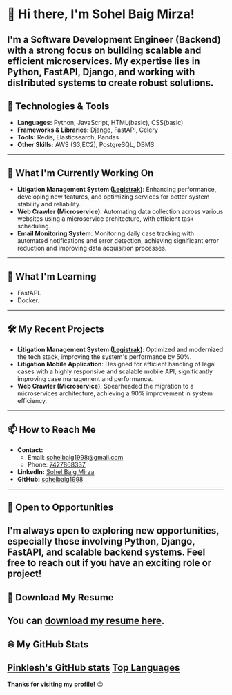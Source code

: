 # 👋 Hi there, I'm Sohel Baig Mirza!
I'm a Software Development Engineer (Backend) with a strong focus on building scalable and efficient microservices. My expertise lies in Python, FastAPI, Django, and working with distributed systems to create robust solutions.
---
## 🔧 Technologies & Tools
- **Languages:** Python, JavaScript, HTML(basic), CSS(basic) 
- **Frameworks & Libraries:** Django, FastAPI, Celery
- **Tools:** Redis, Elasticsearch, Pandas
- **Other Skills:** AWS (S3,EC2), PostgreSQL, DBMS
---
## 🚀 What I'm Currently Working On
- **Litigation Management System ([Legistrak](https://legistify.com/))**: Enhancing performance, developing new features, and optimizing services for better system stability and reliability.
- **Web Crawler (Microservice)**: Automating data collection across various websites using a microservice architecture, with efficient task scheduling.
- **Email Monitoring System**: Monitoring daily case tracking with automated notifications and error detection, achieving significant error reduction and improving data acquisition processes.
---
## 🌱 What I'm Learning
- FastAPI. 
- Docker.
  
---
## 🛠️ My Recent Projects
- **Litigation Management System ([Legistrak](https://legistify.com/))**: Optimized and modernized the tech stack, improving the system's performance by 50%.
- **Litigation Mobile Application**: Designed for efficient handling of legal cases with a highly responsive and scalable mobile API, significantly improving case management and performance.
- **Web Crawler (Microservice)**: Spearheaded the migration to a microservices architecture, achieving a 90% improvement in system efficiency.
  
---
## 📫 How to Reach Me
- **Contact:** 
  - Email: <a href="mailto:sohelbaig1998@gmail.com" target="_blank">sohelbaig1998@gmail.com</a>
  - Phone: <a href="tel:+917427868337">7427868337</a>
- **LinkedIn:** <a href="https://www.linkedin.com/in/sohel-baig-mirza-847402206/" target="_blank">Sohel Baig Mirza</a>
- **GitHub:** <a href="https://github.com/sohelbaig1998" target="_blank">sohelbaig1998</a>


---
## 💼 Open to Opportunities
I'm always open to exploring new opportunities, especially those involving Python, Django, FastAPI, and scalable backend systems. Feel free to reach out if you have an exciting role or project!
---
## 📄 Download My Resume
You can <a href="https://drive.google.com/file/d/1i5KsuxF-P4GaDMPIeV8oVfIxpEAkAyB_/view?usp=sharing" target="_blank">download my resume here</a>.
---
## 🌐 My GitHub Stats
[Pinklesh's GitHub stats](https://github-readme-stats.vercel.app/api?username=pinkleshparjapati&show_icons=true&theme=dark)
[Top Languages](https://github-readme-stats.vercel.app/api/top-langs/?username=pinkleshparjapati&layout=compact&theme=dark)
---
**Thanks for visiting my profile!** 😊
